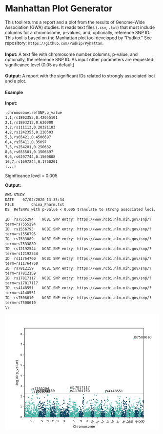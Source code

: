 # Manhattan Plot Generator
This tool returns a report and a plot from the results of Genome-Wide Association (GWA) studies. It reads text files (`.csv`, `.txt`) that must include columns for a chromosome, p-values, and, optionally, reference SNP ID. This tool is based on the Manhattan plot tool developed by “Pudkip.” See repository: `https://github.com/Pudkip/Pyhattan`.

#### ####

__Input:__
A text file with chromosome number columns, p-value, and optionally, the reference SNP ID. As input other parameters are requested: significance level (0.05 as default)

#### ####

__Output:__
A report with the significant IDs related to strongly associated loci and a plot.

#### Example ####

__Input:__
```
,chromosome,refSNP,p_value
1,1,rs1802353,0.42055101
2,1,rs1803213,0.620000
3,2,rs111113,0.20321103
4,2,rs1242353,0.220503
5,3,rs65421,0.4506697
6,4,rs55411,0.35097
7,5,rs254201,0.250632
8,6,rs655501,0.1506697
9,6,rs6297744,0.1560808
10,7,rs1697244,0.1760201
(...)
```
Significance level = 0.005

__Output:__

```
GWA STUDY
DATE	07/02/2020 13:35:34
FILE	    China_Pharm.txt
DS	RefSNPs with p-value < 0.005 translate to strong associated loci.

ID	rs7555294	 NCBI SNP entry: https://www.ncbi.nlm.nih.gov/snp/?term=rs7555294
ID	rs1556795	 NCBI SNP entry: https://www.ncbi.nlm.nih.gov/snp/?term=rs1556795
ID	rs7533889	 NCBI SNP entry: https://www.ncbi.nlm.nih.gov/snp/?term=rs7533889
ID	rs12192544	 NCBI SNP entry: https://www.ncbi.nlm.nih.gov/snp/?term=rs12192544
ID	rs11764760	 NCBI SNP entry: https://www.ncbi.nlm.nih.gov/snp/?term=rs11764760
ID	rs7812159	 NCBI SNP entry: https://www.ncbi.nlm.nih.gov/snp/?term=rs7812159
ID	rs17817117	 NCBI SNP entry: https://www.ncbi.nlm.nih.gov/snp/?term=rs17817117
ID	rs4148551	 NCBI SNP entry: https://www.ncbi.nlm.nih.gov/snp/?term=rs4148551
ID	rs7508610	 NCBI SNP entry: https://www.ncbi.nlm.nih.gov/snp/?term=rs7508610
\\ 
```

![Manhattan plot](images/plot.png)
